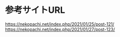 # 参考サイトURL
https://nekopachi.net/index.php/2021/01/25/post-121/
<br>
https://nekopachi.net/index.php/2021/01/27/post-123/
